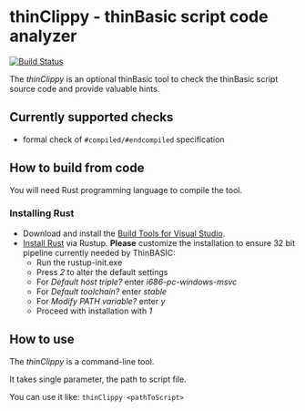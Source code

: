 # thinClippy - thinBasic script code analyzer
[![Build Status](https://travis-ci.com/petrSchreiber/thinclippy.svg?branch=master)](https://travis-ci.com/petrSchreiber/thinclippy)

The _thinClippy_ is an optional thinBasic tool to check the thinBasic script source code and provide valuable hints.

## Currently supported checks
* formal check of `#compiled/#endcompiled` specification

## How to build from code
You will need Rust programming language to compile the tool.

### Installing Rust
* Download and install the [Build Tools for Visual Studio](https://www.visualstudio.com/cs/downloads/?q=Build+Tools+for+Visual+Studio).
* [Install Rust](https://www.rust-lang.org/en-US/install.html) via Rustup. **Please** customize the installation to ensure 32 bit pipeline currently needed by ThinBASIC:
  * Run the rustup-init.exe
  * Press *2* to alter the default settings
  * For *Default host triple?* enter *i686-pc-windows-msvc*
  * For *Default toolchain?* enter *stable*
  * For *Modify PATH variable?* enter *y*
  * Proceed with installation with *1*

## How to use
The _thinClippy_ is a command-line tool.

It takes single parameter, the path to script file.

You can use it like:
`thinClippy <pathToScript>`
